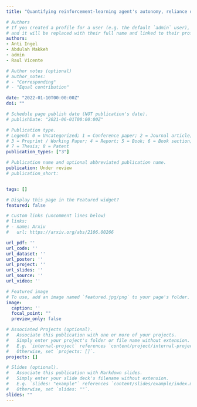 ```yaml
---
title: "Quantifying reinforcement-learning agent's autonomy, reliance on memory and internalisation of the environment"

# Authors
# If you created a profile for a user (e.g. the default `admin` user), write the username (folder name) here
# and it will be replaced with their full name and linked to their profile.
authors:
- Anti Ingel
- Abdulah Makkeh
- admin
- Raul Vicente

# Author notes (optional)
# author_notes:
# - "Corresponding"
# - "Equal contribution"

date: "2022-01-10T00:00:00Z"
doi: ""

# Schedule page publish date (NOT publication's date).
# publishDate: "2021-06-01T00:00:00Z"

# Publication type.
# Legend: 0 = Uncategorized; 1 = Conference paper; 2 = Journal article;
# 3 = Preprint / Working Paper; 4 = Report; 5 = Book; 6 = Book section;
# 7 = Thesis; 8 = Patent
publication_types: ["3"]

# Publication name and optional abbreviated publication name.
publication: Under review
# publication_short:


tags: []

# Display this page in the Featured widget?
featured: false

# Custom links (uncomment lines below)
# links:
# - name: Arxiv
#   url: https://arxiv.org/abs/2106.00266

url_pdf: ''
url_code: ''
url_dataset: ''
url_poster: ''
url_project: ''
url_slides: ''
url_source: ''
url_video: ''

# Featured image
# To use, add an image named `featured.jpg/png` to your page's folder.
image:
  caption: ''
  focal_point: ""
  preview_only: false

# Associated Projects (optional).
#   Associate this publication with one or more of your projects.
#   Simply enter your project's folder or file name without extension.
#   E.g. `internal-project` references `content/project/internal-project/index.md`.
#   Otherwise, set `projects: []`.
projects: []

# Slides (optional).
#   Associate this publication with Markdown slides.
#   Simply enter your slide deck's filename without extension.
#   E.g. `slides: "example"` references `content/slides/example/index.md`.
#   Otherwise, set `slides: ""`.
slides: ""
---
```

